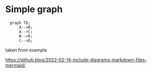 # Simple graph

```mermaid
  graph TD;
      A-->B;
      A-->C;
      B-->D;
      C-->D;
```

taken from example

https://github.blog/2022-02-14-include-diagrams-markdown-files-mermaid/

